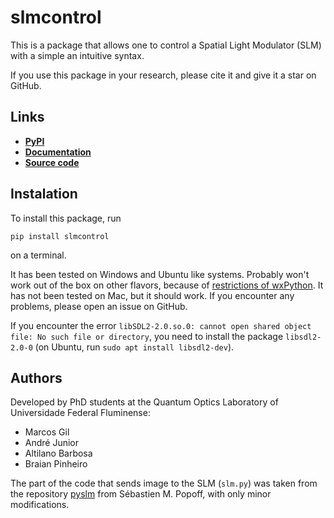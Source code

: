 # slmcontrol

This is a package that allows one to control a Spatial Light Modulator (SLM) with a simple an intuitive syntax.

If you use this package in your research, please cite it and give it a star on GitHub.

## Links

- [**PyPI**](https://pypi.org/project/slmcontrol/)
- [**Documentation**](https://marcsgil.github.io/slmcontrol/)
- [**Source code**](https://github.com/marcsgil/slmcontrol/tree/main)

## Instalation

To install this package, run

```
pip install slmcontrol
```

on a terminal.

It has been tested on Windows and Ubuntu like systems. Probably won't work out of the box on other flavors, because of [restrictions of wxPython](https://wxpython.org/pages/downloads/). It has not been tested on Mac, but it should work. If you encounter any problems, please open an issue on GitHub.

If you encounter the error `libSDL2-2.0.so.0: cannot open shared object file: No such file or directory`, you need to install the package `libsdl2-2.0-0` (on Ubuntu, run `sudo apt install libsdl2-dev`).

## Authors

Developed by PhD students at the Quantum Optics Laboratory of Universidade Federal Fluminense:

- Marcos Gil
- André Junior
- Altilano Barbosa
- Braian Pinheiro

The part of the code that sends image to the SLM (`slm.py`) was taken from the repository [pyslm](https://github.com/wavefrontshaping/slmPy) from Sébastien M. Popoff, with only minor modifications.